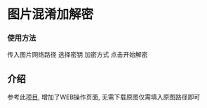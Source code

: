 # 图片混淆加解密

### 使用方法

传入图片网络路径 选择密钥 加密方式 点击开始解密



## 介绍

参考此[项目](https://github.com/yuchenxi2000/PicEncrypt), 增加了WEB操作页面, 无需下载原图仅需填入原图路径即可

